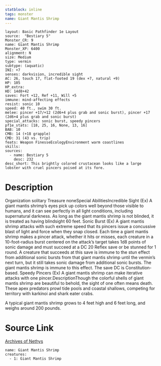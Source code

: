 ```yaml
---
statblock: inline
tags: monster
name: Giant Mantis Shrimp
---
```

```statblock
layout: Basic Pathfinder 1e Layout
source:  "Bestiary 5"
Monster_CR: 9
name: Giant Mantis Shrimp
Monster_XP: 6400
alignment: N
size: Medium
type: vermin
subtype: (aquatic)
INI: +7
senses: darkvision, incredible sight
AC: 26, touch 17, flat-footed 19 (dex +7, natural +9)
HP: 105
HP_extra: 
HD: 14d8+42
saves: Fort +12, Ref +11, Will +5
immune: mind-affecting effects
resist: sonic 10
speed: 40 ft., swim 30 ft.
melee: pincer +17/+12 (2d6+4 plus grab and sonic burst), pincer +17 (2d6+4 plus grab and sonic burst)
special_attacks: sonic burst, speedy pincers
pf1e_stats: [18, 25, 16, None, 13, 16]
BAB: 10
CMB: 14 (+18 grapple)
CMD: 31 (43 vs. trip)
feats: Weapon FinesseEcologyEnvironment warm coastlines
skills: 
sources:
  - name: Bestiary 5
    desc: 232
desc_short: This brightly colored crustacean looks like a large lobster with cruel pincers poised at its fore.
```
# Description
Organization solitary
Treasure noneSpecial AbilitiesIncredible Sight (Ex) A giant mantis shrimp’s eyes pick up colors well beyond those visible to humans, and it can see perfectly in all light conditions, including supernatural darkness. As long as the giant mantis shrimp is not blinded, it is treated as having blindsight 60 feet.
 Sonic Burst (Ex) A giant mantis shrimp attacks with such extreme speed that its pincers issue a concussive blast of light and force when they snap closed. Each time a giant mantis shrimp makes a pincer attack, whether it hits or misses, each creature in a 10-foot-radius burst centered on the attack’s target takes 1d8 points of sonic damage and must succeed at a DC 20 Reflex save or be stunned for 1 round. A creature that succeeds at this save is immune to the stun effect from additional sonic bursts from that giant mantis shrimp until the vermin’s next turn, but it still takes sonic damage from additional sonic bursts. The giant mantis shrimp is immune to this effect. The save DC is Constitution-based.
 Speedy Pincers (Ex) A giant mantis shrimp can make iterative attacks with one pincer.DescriptionThough the colorful shells of giant mantis shrimp are beautiful to behold, the sight of one often means death. These apex predators prowl tide pools and coastal shallows, competing for territory with karkinoi and shark eater crabs.

 A typical giant mantis shrimp grows to 4 feet high and 6 feet long, and weighs around 200 pounds.
# Source Link
[Archives of Nethys](https://aonprd.com/MonsterDisplay.aspx?ItemName=Giant%20Mantis%20Shrimp)
```encounter-table
name: Giant Mantis Shrimp
creatures:
  - 1: Giant Mantis Shrimp
```
